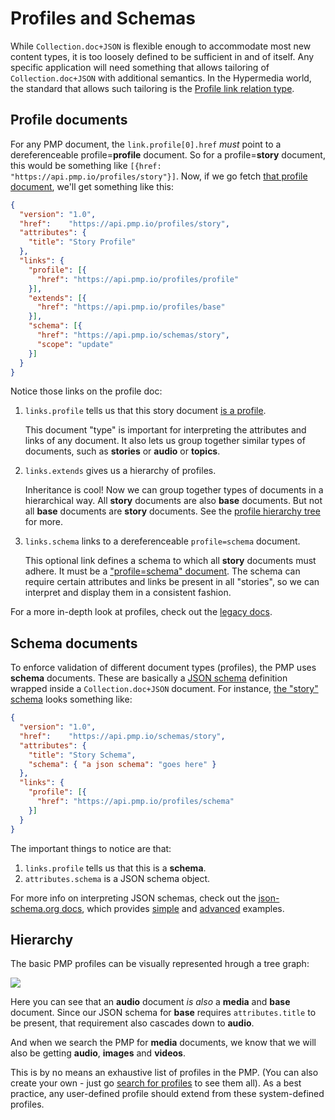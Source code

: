 # Profiles and Schemas

While `Collection.doc+JSON` is flexible enough to accommodate most new content types, it is too loosely defined to be sufficient in and of itself. Any specific application will need something that allows tailoring of `Collection.doc+JSON` with additional semantics. In the Hypermedia world, the standard that allows such tailoring is the [Profile link relation type](http://tools.ietf.org/html/draft-wilde-profile-link-04#section-3.1).

## Profile documents

For any PMP document, the `link.profile[0].href` *must* point to a dereferenceable profile=**profile** document.  So for a profile=**story** document, this would be something like `[{href: "https://api.pmp.io/profiles/story"}]`.  Now, if we go fetch [that profile document](https://api.pmp.io/profiles/story), we'll get something like this:

```json
{
  "version": "1.0",
  "href":    "https://api.pmp.io/profiles/story",
  "attributes": {
    "title": "Story Profile"
  },
  "links": {
    "profile": [{
      "href": "https://api.pmp.io/profiles/profile"
    }],
    "extends": [{
      "href": "https://api.pmp.io/profiles/base"
    }],
    "schema": [{
      "href": "https://api.pmp.io/schemas/story",
      "scope": "update"
    }]
  }
}
```

Notice those links on the profile doc:

1. `links.profile` tells us that this story document [is a profile](https://api.pmp.io/profiles/profile).

    This document "type" is important for interpreting the attributes and links of any document.  It also lets us group together similar types of documents, such as **stories** or **audio** or **topics**.

2. `links.extends` gives us a hierarchy of profiles.

    Inheritance is cool!  Now we can group together types of documents in a hierarchical way.  All **story** documents are also **base** documents.  But not all **base** documents are **story** documents.  See the [profile hierarchy tree](#profiles-and-schemas-hierarchy) for more.

3. `links.schema` links to a dereferenceable `profile=schema` document.

    This optional link defines a schema to which all **story** documents must adhere.  It must be a ["profile=schema" document](https://api.pmp.io/profiles/schema).  The schema can require certain attributes and links be present in all "stories", so we can interpret and display them in a consistent fashion.

For a more in-depth look at profiles, check out the [legacy docs](https://github.com/publicmediaplatform/pmpdocs/wiki/Profile-Management).

## Schema documents

To enforce validation of different document types (profiles), the PMP uses **schema** documents.  These are basically a [JSON schema](http://json-schema.org/) definition wrapped inside a `Collection.doc+JSON` document.  For instance, [the "story" schema](https://api.pmp.io/schemas/story) looks something like:

```json
{
  "version": "1.0",
  "href":    "https://api.pmp.io/schemas/story",
  "attributes": {
    "title": "Story Schema",
    "schema": { "a json schema": "goes here" }
  },
  "links": {
    "profile": [{
      "href": "https://api.pmp.io/profiles/schema"
    }]
  }
}
```

The important things to notice are that:

1. `links.profile` tells us that this is a **schema**.
2. `attributes.schema` is a JSON schema object.

For more info on interpreting JSON schemas, check out the [json-schema.org docs](http://json-schema.org/documentation.html), which provides [simple](http://json-schema.org/example1.html) and [advanced](http://json-schema.org/example2.html) examples.

## Hierarchy

The basic PMP profiles can be visually represented hrough a tree graph:

<object data="//support.pmp.io/profiletree.svg" type="image/svg+xml">
  <img src="//support.pmp.io/profiletree.png"/>
</object>

Here you can see that an **audio** document *is also* a **media** and **base** document.  Since our JSON schema for **base** requires `attributes.title` to be present, that requirement also cascades down to **audio**.

And when we search the PMP for **media** documents, we know that we will also be getting **audio**, **images** and **videos**.

This is by no means an exhaustive list of profiles in the PMP.  (You can also create your own - just go [search for profiles](https://api.pmp.io/profiles) to see them all).  As a best practice, any user-defined profile should extend from these system-defined profiles.
